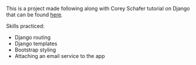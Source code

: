 This is a project made following along with Corey Schafer tutorial on Django that can be found [here](https://www.youtube.com/watch?v=UmljXZIypDc&list=PL-osiE80TeTtoQCKZ03TU5fNfx2UY6U4p).

Skills practiced:
- Django routing
- Django templates
- Bootstrap styling
- Attaching an email service to the app